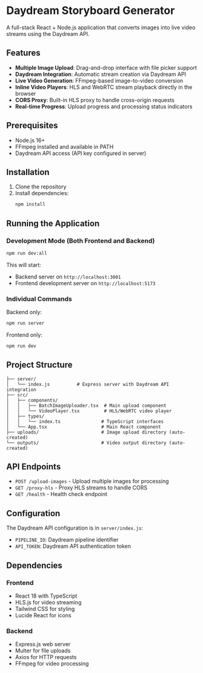 # Daydream Storyboard Generator

A full-stack React + Node.js application that converts images into live video streams using the Daydream API.

## Features

- **Multiple Image Upload**: Drag-and-drop interface with file picker support
- **Daydream Integration**: Automatic stream creation via Daydream API
- **Live Video Generation**: FFmpeg-based image-to-video conversion
- **Inline Video Players**: HLS and WebRTC stream playback directly in the browser
- **CORS Proxy**: Built-in HLS proxy to handle cross-origin requests
- **Real-time Progress**: Upload progress and processing status indicators

## Prerequisites

- Node.js 16+ 
- FFmpeg installed and available in PATH
- Daydream API access (API key configured in server)

## Installation

1. Clone the repository
2. Install dependencies:
   ```bash
   npm install
   ```

## Running the Application

### Development Mode (Both Frontend and Backend)
```bash
npm run dev:all
```

This will start:
- Backend server on `http://localhost:3001`
- Frontend development server on `http://localhost:5173`

### Individual Commands

Backend only:
```bash
npm run server
```

Frontend only:
```bash
npm run dev
```

## Project Structure

```
├── server/
│   └── index.js          # Express server with Daydream API integration
├── src/
│   ├── components/
│   │   ├── BatchImageUploader.tsx  # Main upload component
│   │   └── VideoPlayer.tsx         # HLS/WebRTC video player
│   ├── types/
│   │   └── index.ts               # TypeScript interfaces
│   └── App.tsx                    # Main React component
├── uploads/                       # Image upload directory (auto-created)
└── outputs/                       # Video output directory (auto-created)
```

## API Endpoints

- `POST /upload-images` - Upload multiple images for processing
- `GET /proxy-hls` - Proxy HLS streams to handle CORS
- `GET /health` - Health check endpoint

## Configuration

The Daydream API configuration is in `server/index.js`:
- `PIPELINE_ID`: Daydream pipeline identifier
- `API_TOKEN`: Daydream API authentication token

## Dependencies

### Frontend
- React 18 with TypeScript
- HLS.js for video streaming
- Tailwind CSS for styling
- Lucide React for icons

### Backend
- Express.js web server
- Multer for file uploads
- Axios for HTTP requests
- FFmpeg for video processing